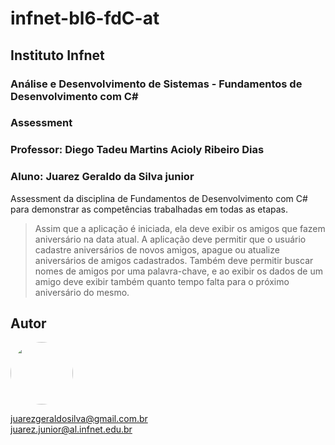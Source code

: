 <h1> infnet-bl6-fdC-at</h1>
<h2> Instituto Infnet </h2>
<h3> Análise e Desenvolvimento de Sistemas - Fundamentos de Desenvolvimento com C# </h3>
<h3> Assessment</h3>
<h3> Professor: Diego Tadeu Martins Acioly Ribeiro Dias</h3>
<h3> Aluno: Juarez Geraldo da Silva junior</h3>
Assessment da disciplina de Fundamentos de Desenvolvimento com C# para demonstrar as competências trabalhadas em todas as etapas.

> Assim que a aplicação é iniciada, ela deve exibir os amigos que fazem aniversário na data atual. A aplicação deve permitir que o usuário cadastre aniversários de novos amigos, apague ou atualize aniversários de amigos cadastrados. Também deve permitir buscar nomes de amigos por uma palavra-chave, e ao exibir os dados de um amigo deve exibir também quanto tempo falta para o próximo aniversário do mesmo.



## Autor
<img style="border-radius: 50%;" src="https://avatars.githubusercontent.com/u/59578227?v=4" width="100px;"/>

juarezgeraldosilva@gmail.com.br <br>
juarez.junior@al.infnet.edu.br
